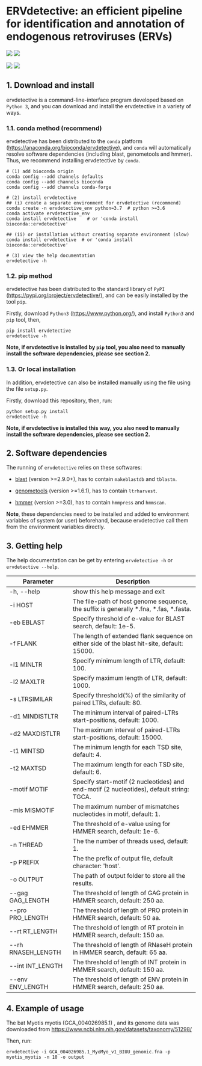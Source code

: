 # ERVdetective: an efficient pipeline for identification and annotation of endogenous retroviruses (ERVs)

![](https://img.shields.io/badge/System-Windows/Linux/MacOS-green.svg)
![](https://img.shields.io/pypi/pyversions/ervdetective)

![](https://img.shields.io/pypi/wheel/ervdetective)
![](https://img.shields.io/pypi/dm/ervdetective)



## 1. Download and install

ervdetective is a command-line-interface program developed based on ```Python 3```, and you can download and install the ervdetective in a variety of ways.

### 1.1. conda method (recommend)
ervdetective has been distributed to the `conda` platform (https://anaconda.org/bioconda/ervdetective), and `conda` will automatically resolve software dependencies (including blast, genometools and hmmer). Thus, we recommend installing ervdetective by `conda`.

```
# (1) add bioconda origin
conda config --add channels defaults
conda config --add channels bioconda
conda config --add channels conda-forge

# (2) install ervdetective
## (i) create a separate environment for ervdetective (recommend)
conda create -n ervdetective_env python=3.7  # python >=3.6
conda activate ervdetective_env
conda install ervdetective    # or 'conda install bioconda::ervdetective'

## (ii) or installation without creating separate environment (slow)
conda install ervdetective  # or 'conda install bioconda::ervdetective'

# (3) view the help documentation
ervdetective -h
```

### 1.2. pip method

ervdetective has been distributed to the standard library of ```PyPI``` (https://pypi.org/project/ervdetective/), and can be easily installed by the tool ```pip```.

Firstly, download ```Python3``` (https://www.python.org/), and install ```Python3``` and ```pip``` tool, then,

```
pip install ervdetective
ervdetective -h
```

<b>Note, if ervdetective is installed by `pip` tool, you also need to manually install the software dependencies, please see section 2.</b>

### 1.3. Or local installation

In addition, ervdetective can also be installed manually using the file using the file ```setup.py```. 

Firstly, download this repository, then, run:
```
python setup.py install
ervdetective -h
```
<b>Note, if ervdetective is installed this way, you also need to manually install the software dependencies, please see section 2.</b>


## 2. Software dependencies

The running of ```ervdetective``` relies on these softwares:

+  [blast](https://ftp.ncbi.nlm.nih.gov/blast/executables/blast+/) (version >=2.9.0+), has to contain ```makeblastdb``` and ```tblastn```.

+  [genometools](http://genometools.org) (version >=1.6.1), has to contain ```ltrharvest```. 

+  [hmmer](http://hmmer.org/) (version >=3.0), has to contain ```hmmpress``` and ```hmmscan```. 


<b>Note</b>, these dependencies need to be installed and added to environment variables of system (or user) beforehand, because ervdetective call them from the environment variables directly.


## 3. Getting help

The help documentation can be get by entering ```ervdetective -h``` or ```ervdetective --help```.

| Parameter | Description |
| --- | --- |
|-h, --help | show this help message and exit|
|-i HOST | The file-path of host genome sequence, the suffix is generally *.fna, *.fas, *.fasta.|
|-eb EBLAST | Specify threshold of e-value for BLAST search, default: 1e-5.|
|-f FLANK | The length of extended flank sequence on either side of the blast hit-site, default: 15000.|
|-l1 MINLTR | Specify minimum length of LTR, default: 100.|
|-l2 MAXLTR | Specify maximum length of LTR, default: 1000.|
|-s LTRSIMILAR | Specify threshold(%) of the similarity of paired LTRs, default: 80.|
|-d1 MINDISTLTR | The minimum interval of paired-LTRs start-positions, default: 1000.|
|-d2 MAXDISTLTR | The maximum interval of paired-LTRs start-positions, default: 15000.|
|-t1 MINTSD | The minimum length for each TSD site, default: 4.|
|-t2 MAXTSD | The maximum length for each TSD site, default: 6.|
|-motif MOTIF | Specify start-motif (2 nucleotides) and end-motif (2 nucleotides), default string: TGCA.|
|-mis MISMOTIF | The maximum number of mismatches nucleotides in motif, default: 1.|
|-ed EHMMER | The threshold of e-value using for HMMER search, default: 1e-6.|
|-n THREAD | The the number of threads used, default: 1.|
|-p PREFIX | The the prefix of output file, default character: 'host'.|
|-o OUTPUT | The path of output folder to store all the results.|
|--gag GAG_LENGTH | The threshold of length of GAG protein in HMMER search, default: 250 aa.|
|--pro PRO_LENGTH | The threshold of length of PRO protein in HMMER search, default: 50 aa.|
|--rt RT_LENGTH | The threshold of length of RT protein in HMMER search, default: 150 aa.|
|--rh RNASEH_LENGTH | The threshold of length of RNaseH protein in HMMER search, default: 65 aa.|
|--int INT_LENGTH | The threshold of length of INT protein in HMMER search, default: 150 aa.|
|--env ENV_LENGTH | The threshold of length of ENV protein in HMMER search, default: 250 aa.|


## 4. Example of usage

The bat Myotis myotis (GCA_004026985.1) , and its genome data was downloaded from https://www.ncbi.nlm.nih.gov/datasets/taxonomy/51298/

Then, run:

```
ervdetective -i GCA_004026985.1_MyoMyo_v1_BIUU_genomic.fna -p myotis_myotis -n 10 -o output
```
